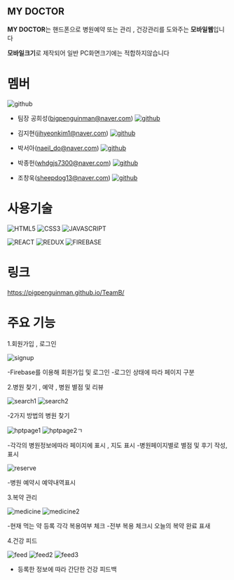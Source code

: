 ## MY DOCTOR
 **MY DOCTOR**는 
 핸드폰으로 병원예약 또는 관리 , 건강관리를 도와주는  **모바일웹**입니다
 
 **모바일크기**로 제작되어 일반 PC화면크기에는 적합하지않습니다 
 

# 멤버
![github](./ReadMe_img/github.svg)
- 팀장 공희성(bigpenguinman@naver.com) 
[![github](./ReadMe_img/github.svg)](https://github.com/PigPenguinMan)

- 김지현(jihyeonkim1@naver.com)
[![github](./ReadMe_img/github.svg)](https://github.com/wooodii)

- 박서아(naeil_do@naver.com)
[![github](./ReadMe_img/github.svg)](https://github.com/sophy97)

- 박종헌(whdgjs7300@naver.com)
[![github](./ReadMe_img/github.svg)](https://github.com/whdgjs7300)

- 조창욱(sheepdog13@naver.com)
[![github](./ReadMe_img/github.svg)](https://github.com/sheepdog13)


# 사용기술

![HTML5](./ReadMe_img/html5.svg)
![CSS3](./ReadMe_img/css3.svg)
![JAVASCRIPT](./ReadMe_img/javascript.svg)

![REACT](./ReadMe_img/react.svg)
![REDUX](./ReadMe_img/redux.svg)
![FIREBASE](./ReadMe_img/firebase.svg)

# 링크 
https://pigpenguinman.github.io/TeamB/

# 주요 기능 

1.회원가입 , 로그인 

![signup](./ReadMe_img/2-2signup.png)

-Firebase를 이용해 회원가입 및 로그인 
-로그인 상태에 따라 페이지 구분 


2.병원 찾기 , 예약 , 병원 별점 및 리뷰

![search1](./ReadMe_img/4-1search.png)
![search2](./ReadMe_img/4-2search.png)

-2가지 방법의 병원 찾기 

![hptpage1](./ReadMe_img/5-1hospital.png)
![hptpage2](./ReadMe_img/5-2review.png)ㄱ

-각각의 병원정보에따라 페이지에 표시 , 지도 표시 
-병원페이지별로 별점 및 후기 작성,표시   

![reserve](./ReadMe_img/6reserve.png)

-병원 예약시 예약내역표시

3.복약 관리 

![medicine](./ReadMe_img/8-1medicine.png)
![medicine2](./ReadMe_img/8-2medicine.png)

-현재 먹는 약 등록 각각 복용여부 체크 
-전부 복용 체크시 오늘의 복약 완료 표새 

4.건강 피드 

![feed](./ReadMe_img/9-1feed.png)
![feed2](./ReadMe_img/9-2feed.png)
![feed3](./ReadMe_img/9-3feed.png)

- 등록한 정보에 따라 간단한 건강 피드백
 
